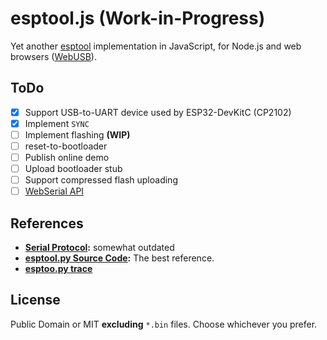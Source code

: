 # esptool.js (Work-in-Progress)

Yet another [esptool](https://github.com/espressif/esptool) implementation in JavaScript,
for Node.js and web browsers ([WebUSB](https://wicg.github.io/webusb/)).

## ToDo
- [x] Support USB-to-UART device used by ESP32-DevKitC (CP2102)
- [x] Implement `SYNC`
- [ ] Implement flashing **(WIP)**
- [ ] reset-to-bootloader
- [ ] Publish online demo
- [ ] Upload bootloader stub
- [ ] Support compressed flash uploading
- [ ] [WebSerial API](http://whatwg.github.io/serial/)

## References
- **[Serial Protocol](https://github.com/espressif/esptool/wiki/Serial-Protocol):** somewhat outdated
- **[esptool.py Source Code](https://github.com/espressif/esptool/blob/master/esptool.py):** The best reference.
- **[esptoo.py trace](https://gist.github.com/seiyanuta/1674f2a1c8d01c72add5f1846d14073a)**

## License
Public Domain or MIT **excluding** `*.bin` files. Choose whichever you prefer.
